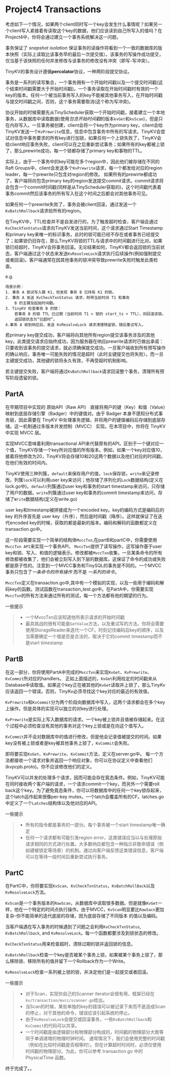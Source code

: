 # Project4 Transactions

考虑如下一个情况，如果两个client同时写一个key会发生什么事情呢？如果另一个client写入紧接着有读取这个key的数据，他们应该读到自己所写入的值吗？在Project4中，你将会通过建立一个事务系统解决这一问题。

事务保证了 *snapshot isolation* 保证事务的读操作将看到一个一致的数据库的版本快照（实际上读取比该事务早的最后一次提交值）。该事务的写操作成功提交，仅当基于该快照的任何并发修改与该事务的修改没有冲突（即写-写冲突）。

TinyKV的事务设计遵循**percolator**协议，一种两阶段提交协议。

事务是一系列的读写集合，一个事务拥有一个开始时间戳以及一个提交时间戳(这个结束时间戳需要大于开始时间戳)。一个事务读取在开始时间戳时有效的一个key的版本。任何一个被当前事务写入的key不能被其他事务写入，在开始时间戳与提交时间戳之间，否则，这个事务需要取消(这个称为写冲突)。

协议开始的时候需要先从TinyScheduler获取一个开始时间戳，接着建立一个本地事务，从数据库中读取数据(使用*包含开始时间戳*的版本`kvGet`和`kvScan`)，但是只在内存写入。一旦事务被创建，client会将一个key作为primary key，client会给TinyKV发送一个`KvPrewrite`信息，信息中包含事务中所有的写请求。TinyKV会尝试对信息中事务要求的所有key进行加锁，如果任何一个上锁失败了，TinyKV会给client响应事务失败，client可以在之后重新尝试事务；如果所有的key都被上锁了，那么prewirte成功，每一个锁都存储了primary key和事物的TTL。

实际上，由于一个事务中的key可能在多个region中，因此他们被存储在不同的Raft Groups中，client会发送多个`KvPrewrite`请求，每一个都发给对应的region leader，每一个prewrite只包含对region的修改。
如果所有的prewirte都成功了，客户端将向包含primary key的region发送提交commit请求。commit请求将会包含一个commit时间戳(同样是从TinyScheduler获取的)，这个时间戳代表着事务commit然后该事务的所有写入在这个时间之后都会对其他事务可见。

如果任何一个prewrite失败了，事务会被client回滚，通过发送一个`KvBatchRollback`请求给所有的region。

在TinyKV中，TTL检查并不是自发进行的，为了触发超时检查，客户端会通过`KvCheckTxnStatus`请求向TinyKV发送当前时间，这个请求通过Start Timestamp和primary key来唯一的标识事务。此时的锁可能已经不存在或者事务已经提交了；如果锁仍旧存在，那么TinyKV将锁的TTL与请求中的时间戳进行比对。如果锁已经超时，TinyKV会将事务回滚。无论结果如何，TinyKV都会返回锁的当前状态，客户端通过这个状态来发送`KvResolveLock`请求执行后续操作(例如强制提交或者回滚)。客户端通常在因其他事务的锁冲突导致prewrite失败时触发此类检查。

e.g.
```text
场景示例：
1. 事务 A 尝试写入键 K1，但发现 事务 B 已持有 K1 的锁。
2. 事务 A 发送 KvCheckTxnStatus 请求，附带当前时间 T1 和事务 
    B 的主键及起始时间戳。
3. TinyKV 检查事务 B 的锁：
    若事务 B 的锁 TTL 已过期（当前时间 T1 > 锁的 start_ts + TTL），则回滚该锁。
    返回锁状态为“已超时”。
4.事务 A 收到响应后，发送 KvResolveLock 请求清理残留锁，随后重试写入。
```

若primary key提交成功，客户端将向其他所有region提交该事务涉及的其他key。此类提交请求应始终成功，因为服务器在响应prewrite请求时已做出承诺：只要收到该事务的提交请求，就必须确保提交成功。一旦客户端收到所有预写操作的确认响应，事务唯一可能失败的情况是超时（此时主键提交也将失败）。而一旦主键提交成功，其他键的锁将永久有效，不再受超时机制影响。

若主键提交失败，客户端将通过`KvBatchRollback`请求回滚整个事务，清理所有预写阶段遗留的锁。

## PartA
在早期项目中实现的 原始API（Raw API） 直接将用户的键（Key）和值（Value）映射到底层存储引擎（Badger）中的键值对。由于 Badger 本身不感知分布式事务层，因此需要在 TinyKV 中处理事务逻辑，并将用户的键值编码后存储到底层存储。这一机制通过多版本并发控制（MVCC） 实现。在本项目中，你将在 TinyKV 中实现 MVCC 层。

实现MVCC意味着利用transactional API来代替原有的API。区别于一个键对应一个值，TinyKV存储一个key所对应值的所有版本。例如，如果一个key对应值10，接着将他修改为20，TinyKV将会存储10和20这两个数据以及他们对应的时间戳，在他们有效的时间内。

TinyKV使用三种列簇，`default`来保存用户的值，`lock`保存锁，`write`来记录修改。列簇`lock`可以利用user key来访问；他存储了序列化的`Lock`数据结构(定义在lock.go中)。`default`列簇通过user key和事务的start timestamp来访问，只存储了用户的数据。`write`列簇通过user key和事务的commit timestamp来访问，存储了`Write`数据结构(定义在write.go)

user key和timestamp被拼接成为一个encoded key。key的编码方式是编码后的 key 的升序首先是 user key（升序），然后是时间戳（降序）。这样就保证了在迭代encoded key的时候，获取的都是最新的版本。编码和解码的函数都定义在transaction.go中。

这一阶段需要实现一个简单的结构体`MvccTxn`,在partB和partC中，你需要使用`MvccTxn API`来实现一个事务API， `MvccTxn`提供了读写操作，这写操作基于user key和锁、写入、和值的逻辑表示。修改都被`MvccTxn`收集，一旦某条命令的所有修改都被收集了，他们会被立刻写入到下层的数据库。这保证了命令的成功或失败都是原子性的。注意到一个MVCC事务和TinySQL的事务是不同的。一个MVCC事务只包含了*一条命令的所有操作* 而不是 *一系列的命令*。

`MvccTxn`定义在transaction.go中,其中有一个模拟的实现，以及一些用于编码和解码key的函数。测试函数在transaction_test.go中。在PartA中，你需要实现`MvccTxn`的所有方法来通过所有的测试，每一个方法都有他的期望的行为。

一些提示
>- 一个MvccTxn应该知道他所表示请求的开始时间戳
>- 最具挑战的很有可能是`GetValue`方法，以及重试写的方法。你将会需要使用StorageReader来迭代一个CF。时刻记住编码后key的顺序，以及当需要确定一个值是否是合法的，取决于它的commit timestamp而不是start timestamp


## PartB
在这一部分，你将使用PartA中完成的`MvccTxn`来实现`KvGet`、`KvPrewrite`、`KvCommit`所对应的handlers。
正如上面描述的，`KvGet`利用给定的时间戳来从Database中读取值。如果这个key正在被其他的`KvGet`读取并上锁了，那么TinyKv应该返回一个错误。否则，TinyKv必须寻找这个key对应的最近的有效值。

`KvPrewrite`和`KvCommit`分为两个阶段向数据库中写入，这两个请求都会在多个key上操作。但是具体的实现可以独立的对key进行处理。

`KvPrewrite`是实际上写入数据库的请求。一个key被上锁并且值被存储起来。在这个过程中必须检查没有其他的事务对这个key上锁或是在向这个值写入。

`KvCommit`并不会对数据库中的值进行修改，但是他会记录值被提交的时间。如果key没有被上锁或者是key被其他事务上锁了，`KvCommit`会失败。

即将要实现`KvGet`、`KvPrewrite`、`KvCommit`方法，定义在server.go中。 每一个方法都接收一个请求对象并返回一个响应对象，你可以在协议定义中查看他们(kvpcpb.proto)。你不应该修改他们的定义。

TinyKV可以并发的处理多个请求，因而可能会存在竟态条件。例如，TinyKV可能在同时接收两个客户端的请求，一个请求commit一个key，而另外一个需要roll back这个key。为了避免竟态条件，你可以将数据库中的任何一个key锁存起来，这个latch运作起来很像per-key mutex。一个latch会覆盖所有的CF。latches.go中定义了一个`Latches`结构体以及他对应的API。

一些提示
>- 所有的指令都是事务的一部分。每个事务被一个start timestamp唯一确定
>- 任何一个请求都有可能引发region error，这类错误应当以与处理原始请求相同的方式进行处置。大多数响应都包含一种指示非致命错误（例如键被锁定等场景）的机制。通过向客户端反馈这类错误信息，客户端可以在等待一段时间后重新尝试执行事务。

## PartC
在PartC中，你将要实现`KvScan`、`KvCheckTxnStatus`，`KvBatchRollBack`以及`KvResolveLock`方法。

`KvScan`是一个事务版本的`RawScan`，从数据库中读取很多数据。但是就像`KvGet`一样，他在一个特定的时间点执行操作。由于MVCC，`KvScan`明显要比`RawSacn`更加复杂-你不能简单的迭代底层的存储，因为底层存储了不同版本
的值以及编码。

当客户端遇在写入事务的时候遇到了问题之会利用`KvCheckTxnStatus`, `KvBatchRollback`, and `KvResolveLock`。每一个函数都要涉及到锁状态的修改。

`KvCheckTxnStatus`用来检查超时，清除过期的锁并返回锁的信息。

`KvBatchRollback`检查一个key是否被某个事务上锁，如果被某个事务上锁了，那么移除锁、移除所有的值并留下一个Rollback作为一个Write。

`KvResolveLock`检查一系列被上锁的锁，并决定他们是一起提交或者回滚。

一些提示
> - 对于Scan，实现你自己的Scanner iterator会很有用，框架已经在`kv/transaction/mvcc/scanner.go`给出。
> - 当Scan的时候，某些单独的key的错误可以被记录下来而不是造成Scan的停止，对于其他的命令，错误应该引起系统的停止。
> - 由于`KvResolveLock`会提交或回滚事务，一些`KvBatchRollback`和`KvCommit`的代码可以共享。
> - 一个时间戳是由逻辑部分和物理部分构成的，时间戳的物理部分大致等同于单调递增的物理时钟时间。
通常情况下，我们会使用完整的时间戳（例如在比较时间戳是否相等时）。但在计算超时时间时，必须仅使用时间戳的物理部分。为此，你可以参考 transaction.go 中的 PhysicalTime 函数。

终于完成了。。
